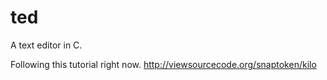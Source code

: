 # ted
A text editor in C. 

Following this tutorial right now. 
http://viewsourcecode.org/snaptoken/kilo
